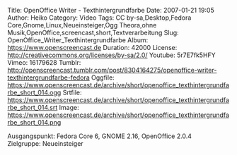 Title: OpenOffice Writer - Texthintergrundfarbe
Date: 2007-01-21 19:05
Author: Heiko
Category: Video
Tags: CC by-sa,Desktop,Fedora Core,Gnome,Linux,Neueinsteiger,Ogg Theora,ohne Musik,OpenOffice,screencast,short,Textverarbeitung
Slug: OpenOffice_Writer_Texthintergrundfarbe
Album: https://www.openscreencast.de
Duration: 42000
License: http://creativecommons.org/licenses/by-sa/2.0/
Youtube: 5r7E7fk5HFY
Vimeo: 16179628
Tumblr: http://openscreencast.tumblr.com/post/8304164275/openoffice-writer-texthintergrundfarbe-fedora
Oggfile: https://www.openscreencast.de/archive/short/openoffice_texthintergrundfarbe_short_014.ogg
Srtfile: https://www.openscreencast.de/archive/short/openoffice_texthintergrundfarbe_short_014.srt
Image: https://www.openscreencast.de/archive/short/openoffice_texthintergrundfarbe_short_014.png

Ausgangspunkt: Fedora Core 6, GNOME 2.16, OpenOffice 2.0.4  
Zielgruppe: Neueinsteiger  

